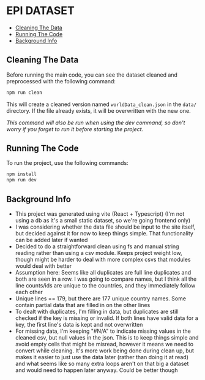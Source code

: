 # EPI DATASET

- [Cleaning The Data](#cleaning-the-data)
- [Running The Code](#running-the-code)
- [Background Info](#background-info)

## Cleaning The Data

Before running the main code, you can see the dataset cleaned and preprocessed with the following command:

```sh
npm run clean
```

This will create a cleaned version named `worldData_clean.json` in the `data/` directory. If the file already exists, it will be overwritten with the new one.

_This command will also be run when using the dev command, so don't worry if you forget to run it before starting the project._

## Running The Code

To run the project, use the following commands:

```sh
npm install
npm run dev
```

## Background Info

- This project was generated using vite (React + Typescript) (I'm not using a db as it's a small static dataset, so we're going frontend only)
- I was considering whether the data file should be input to the site itself, but decided against it for now to keep things simple. That functionality can be added later if wanted
- Decided to do a straightforward clean using fs and manual string reading rather than using a csv module. Keeps project weight low, though might be harder to deal with more complex csvs that modules would deal with better
- Assumption here: Seems like all duplicates are full line duplicates and both are seen in a row. I was going to compare names, but I think all the line counts/ids are unique to the countries, and they immediately follow each other
- Unique lines == 179, but there are 177 unique country names. Some contain partial data that are filled in on the other lines
- To dealt with duplicates, I'm filling in data, but duplicates are still checked if the key is missing or invalid. If both lines have valid data for a key, the first line's data is kept and not overwritten
- For missing data, I'm keeping "#N/A" to indicate missing values in the cleaned csv, but null values in the json. This is to keep things simple and avoid empty cells that might be misread, however it means we need to convert while cleaning. It's more work being done during clean up, but makes it easier to just use the data later (rather than doing it at read) and what seems like so many extra loops aren't on that big a dataset and would need to happen later anyway. Could be better though
